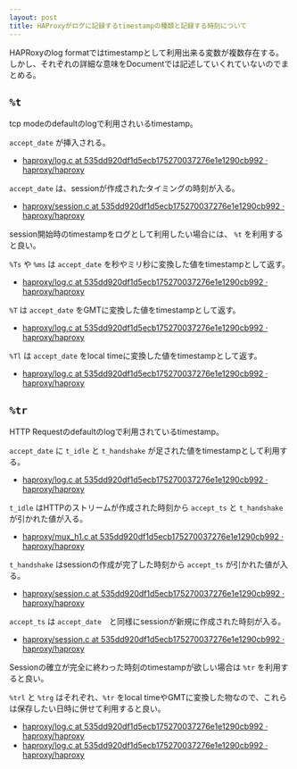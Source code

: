 ```yaml
---
layout: post
title: HAProxyがログに記録するtimestampの種類と記録する時刻について
---
```


HAPRoxyのlog formatではtimestampとして利用出来る変数が複数存在する。
しかし、それぞれの詳細な意味をDocumentでは記述していくれていないのでまとめる。

## `%t`
tcp modeのdefaultのlogで利用されいるtimestamp。

`accept_date` が挿入される。
- [haproxy/log.c at 535dd920df1d5ecb175270037276e1e1290cb992 · haproxy/haproxy](https://github.com/haproxy/haproxy/blob/535dd920df1d5ecb175270037276e1e1290cb992/src/log.c#L2236-L2243)

`accept_date` は、sessionが作成されたタイミングの時刻が入る。
- [haproxy/session.c at 535dd920df1d5ecb175270037276e1e1290cb992 · haproxy/haproxy](https://github.com/haproxy/haproxy/blob/535dd920df1d5ecb175270037276e1e1290cb992/src/session.c#L49)

session開始時のtimestampをログとして利用したい場合には、 `%t` を利用すると良い。


`%Ts` や `%ms` は `accept_date` を秒やミリ秒に変換した値をtimestampとして返す。
- [haproxy/log.c at 535dd920df1d5ecb175270037276e1e1290cb992 · haproxy/haproxy](https://github.com/haproxy/haproxy/blob/535dd920df1d5ecb175270037276e1e1290cb992/src/log.c#L2294C4-L2327)

`%T` は `accept_date` をGMTに変換した値をtimestampとして返す。
- [haproxy/log.c at 535dd920df1d5ecb175270037276e1e1290cb992 · haproxy/haproxy](https://github.com/haproxy/haproxy/blob/535dd920df1d5ecb175270037276e1e1290cb992/src/log.c#L2256C47-L2263)

`%Tl` は `accept_date` をlocal timeに変換した値をtimestampとして返す。
- [haproxy/log.c at 535dd920df1d5ecb175270037276e1e1290cb992 · haproxy/haproxy](https://github.com/haproxy/haproxy/blob/535dd920df1d5ecb175270037276e1e1290cb992/src/log.c#L2275C31-L2282)


## `%tr` 
HTTP Requestのdefaultのlogで利用されているtimestamp。

`accept_date` に `t_idle` と `t_handshake` が足された値をtimestampとして利用する。
- [haproxy/log.c at 535dd920df1d5ecb175270037276e1e1290cb992 · haproxy/haproxy](https://github.com/haproxy/haproxy/blob/535dd920df1d5ecb175270037276e1e1290cb992/src/log.c#L2245-L2254)

`t_idle` はHTTPのストリームが作成された時刻から `accept_ts` と `t_handshake` が引かれた値が入る。
- [haproxy/mux_h1.c at 535dd920df1d5ecb175270037276e1e1290cb992 · haproxy/haproxy](https://github.com/haproxy/haproxy/blob/535dd920df1d5ecb175270037276e1e1290cb992/src/mux_h1.c#L3019-L3020)

`t_handshake` はsessionの作成が完了した時刻から `accept_ts` が引かれた値が入る。
- [haproxy/session.c at 535dd920df1d5ecb175270037276e1e1290cb992 · haproxy/haproxy](https://github.com/haproxy/haproxy/blob/535dd920df1d5ecb175270037276e1e1290cb992/src/session.c#L470) 

`accept_ts` は `accept_date`　と同様にsessionが新規に作成された時刻が入る。
- [haproxy/session.c at 535dd920df1d5ecb175270037276e1e1290cb992 · haproxy/haproxy](https://github.com/haproxy/haproxy/blob/535dd920df1d5ecb175270037276e1e1290cb992/src/session.c#L50)

Sessionの確立が完全に終わった時刻のtimestampが欲しい場合は `%tr` を利用すると良い。

`%trl` と `%trg` はそれぞれ、`%tr` をlocal timeやGMTに変換した物なので、これらは保存したい日時に併せて利用すると良い。
- [haproxy/log.c at 535dd920df1d5ecb175270037276e1e1290cb992 · haproxy/haproxy](https://github.com/haproxy/haproxy/blob/535dd920df1d5ecb175270037276e1e1290cb992/src/log.c#L2284-L2292)
- [haproxy/log.c at 535dd920df1d5ecb175270037276e1e1290cb992 · haproxy/haproxy](https://github.com/haproxy/haproxy/blob/535dd920df1d5ecb175270037276e1e1290cb992/src/log.c#L2265-L2273)
